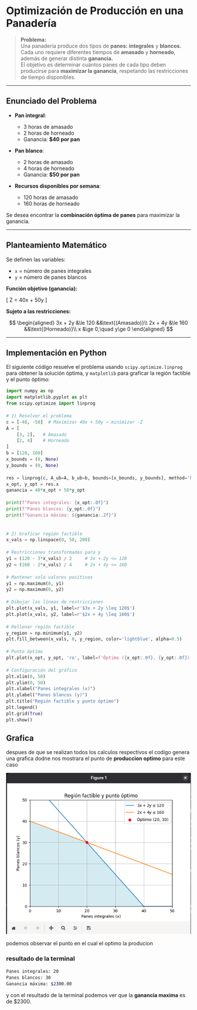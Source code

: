 # Optimización de Producción en una Panadería  

> **Problema:**  
Una panadería produce dos tipos de **panes:** **integrales** y **blancos.** Cada uno requiere diferentes tiempos de **amasado** y **horneado**, además de generar distinta **ganancia.**  
El objetivo es determinar cuántos panes de cada tipo deben producirse para **maximizar la ganancia**, respetando las restricciones de tiempo disponibles.  

---

## Enunciado del Problema  

- **Pan integral**:  
  - 3 horas de amasado  
  - 2 horas de horneado  
  - Ganancia: **$40 por pan**  

- **Pan blanco**:  
  - 2 horas de amasado  
  - 4 horas de horneado  
  - Ganancia: **$50 por pan**  

- **Recursos disponibles por semana**:  
  - 120 horas de amasado  
  - 160 horas de horneado  

Se desea encontrar la **combinación óptima de panes** para maximizar la ganancia.  

---

## Planteamiento Matemático  

Se definen las variables:  
- `x` = número de panes integrales  
- `y` = número de panes blancos  

**Función objetivo (ganancia):**  

\[
Z = 40x + 50y
\]

**Sujeto a las restricciones:**  

$$
\begin{aligned}
3x + 2y &\le 120 &&\text{(Amasado)}\\
2x + 4y &\le 160 &&\text{(Horneado)}\\
x &\ge 0,\quad  y\ge 0
\end{aligned}
$$  

---

## Implementación en Python  

El siguiente código resuelve el problema usando `scipy.optimize.linprog` para obtener la solución óptima, y `matplotlib` para graficar la región factible y el punto óptimo:  

```python
import numpy as np
import matplotlib.pyplot as plt
from scipy.optimize import linprog

# 1) Resolver el problema
c = [-40, -50]  # Maximizar 40x + 50y → minimizar -Z
A = [
    [3, 2],   # Amasado
    [2, 4]    # Horneado
]
b = [120, 160]
x_bounds = (0, None)
y_bounds = (0, None)

res = linprog(c, A_ub=A, b_ub=b, bounds=[x_bounds, y_bounds], method='highs')
x_opt, y_opt = res.x
ganancia = 40*x_opt + 50*y_opt

print(f"Panes integrales: {x_opt:.0f}")
print(f"Panes blancos: {y_opt:.0f}")
print(f"Ganancia máxima: ${ganancia:.2f}")


# 2) Graficar región factible
x_vals = np.linspace(0, 50, 200)

# Restricciones transformadas para y
y1 = (120 - 3*x_vals) / 2     # 3x + 2y <= 120
y2 = (160 - 2*x_vals) / 4     # 2x + 4y <= 160

# Mantener solo valores positivos
y1 = np.maximum(0, y1)
y2 = np.maximum(0, y2)

# Dibujar las líneas de restricciones
plt.plot(x_vals, y1, label=r'$3x + 2y \leq 120$')
plt.plot(x_vals, y2, label=r'$2x + 4y \leq 160$')

# Rellenar región factible
y_region = np.minimum(y1, y2)
plt.fill_between(x_vals, 0, y_region, color='lightblue', alpha=0.5)

# Punto óptimo
plt.plot(x_opt, y_opt, 'ro', label=f'Óptimo ({x_opt:.0f}, {y_opt:.0f})')

# Configuración del gráfico
plt.xlim(0, 50)
plt.ylim(0, 50)
plt.xlabel("Panes integrales (x)")
plt.ylabel("Panes blancos (y)")
plt.title("Región factible y punto óptimo")
plt.legend()
plt.grid(True)
plt.show()
```
## Grafica 

despues de que se realizan todos los calculos respectivos el codigo genera una grafica dodne nos mostrara el punto de **produccion optimo** para este caso

![Gráfica óptima](./Assets/Captura%20desde%202025-08-21%2014-13-09.png)

podemos observar el punto en el cual el optimo la producion 

### resultado de la terminal
``` bash 
Panes integrales: 20
Panes blancos: 30
Ganancia máxima: $2300.00
```
y con el resultado de la terminal podemos ver que la **ganancia maxima** es de $2300. 